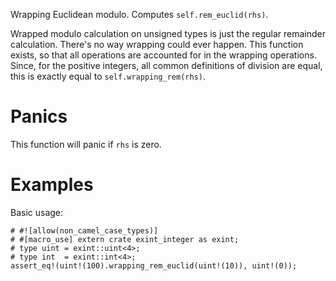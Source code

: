 Wrapping Euclidean modulo. Computes `self.rem_euclid(rhs)`.

Wrapped modulo calculation on unsigned types is just the regular remainder
calculation. There's no way wrapping could ever happen. This function exists, so
that all operations are accounted for in the wrapping operations. Since, for the
positive integers, all common definitions of division are equal, this is exactly
equal to `self.wrapping_rem(rhs)`.

# Panics

This function will panic if `rhs` is zero.

# Examples

Basic usage:

```
# #![allow(non_camel_case_types)]
# #[macro_use] extern crate exint_integer as exint;
# type uint = exint::uint<4>;
# type int  = exint::int<4>;
assert_eq!(uint!(100).wrapping_rem_euclid(uint!(10)), uint!(0));
```
